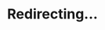 ---
title: Redirecting...
layout: redirect
sitemap: false
permalink: /Hungary
redirect_to: /HUN/
---